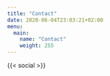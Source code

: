 ```yaml
---
title: "Contact"
date: 2020-06-04T23:03:21+02:00
menu:
  main:
    name: "Contact"
    weight: 255
---
```


{{< social >}}


